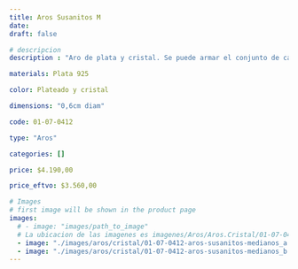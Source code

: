 ```yaml
---
title: Aros Susanitos M
date: 
draft: false

# descripcion
description : "Aro de plata y cristal. Se puede armar el conjunto de cadena y dije haciendo juego"

materials: Plata 925

color: Plateado y cristal

dimensions: "0,6cm diam"

code: 01-07-0412

type: "Aros"

categories: []

price: $4.190,00

price_eftvo: $3.560,00

# Images
# first image will be shown in the product page
images:
  # - image: "images/path_to_image"
  # La ubicacion de las imagenes es imagenes/Aros/Aros.Cristal/01-07-0412-aros-susanitos-m
  - image: "./images/aros/cristal/01-07-0412-aros-susanitos-medianos_a.JPG"
  - image: "./images/aros/cristal/01-07-0412-aros-susanitos-medianos_b.JPG"
---
```

